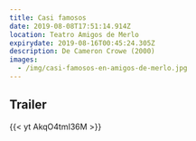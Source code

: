 ```yaml
---
title: Casi famosos
date: 2019-08-08T17:51:14.914Z
location: Teatro Amigos de Merlo
expirydate: 2019-08-16T00:45:24.305Z
description: De Cameron Crowe (2000)
images:
  - /img/casi-famosos-en-amigos-de-merlo.jpg
---
```

## Trailer

{{< yt AkqO4tmI36M >}}
